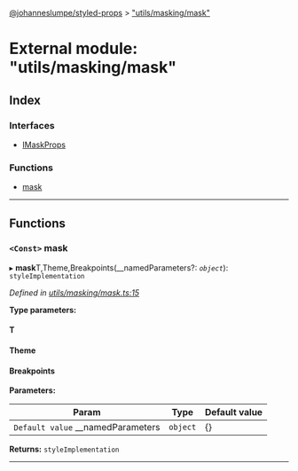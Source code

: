 [@johanneslumpe/styled-props](../README.md) > ["utils/masking/mask"](../modules/_utils_masking_mask_.md)

# External module: "utils/masking/mask"

## Index

### Interfaces

* [IMaskProps](../interfaces/_utils_masking_mask_.imaskprops.md)

### Functions

* [mask](_utils_masking_mask_.md#mask)

---

## Functions

<a id="mask"></a>

### `<Const>` mask

▸ **mask**T,Theme,Breakpoints(__namedParameters?: *`object`*): `styleImplementation`

*Defined in [utils/masking/mask.ts:15](https://github.com/johanneslumpe/styled-props/blob/3abf398/src/utils/masking/mask.ts#L15)*

**Type parameters:**

#### T 
#### Theme 
#### Breakpoints 
**Parameters:**

| Param | Type | Default value |
| ------ | ------ | ------ |
| `Default value` __namedParameters | `object` |  {} |

**Returns:** `styleImplementation`

___


